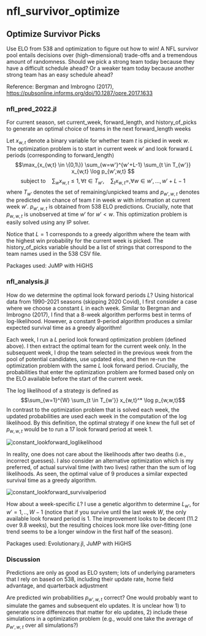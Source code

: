 # nfl_survivor_optimize

## Optimize Survivor Picks

Use ELO from 538 and optimization to figure out how to win! A NFL survivor pool entails decisions over (high-dimensional) trade-offs and a tremendous amount of randomness. Should we pick a strong team today because they have a difficult schedule ahead? Or a weaker team today because another strong team has an easy schedule ahead?

Reference: Bergman and Imbrogno (2017), https://pubsonline.informs.org/doi/10.1287/opre.2017.1633

### nfl_pred_2022.jl
For current season, set current_week, forward_length, and history_of_picks to generate an optimal choice of teams in the next forward_length weeks 

Let $x_{w,t}$ denote a binary variable for whether team $t$ is picked in week $w$. The optimization problem is to start in current week $w'$ and look forward $L$ periods (corresponding to forward_length)
$$\max_{x_{w,t} \in \{0,1\}} \sum_{w=w'}^{w'+L-1} \sum_{t \in T_{w'}} x_{w,t} \log p_{w',w,t} $$
$$\text{subject to} \quad \sum_{w} x_{w,t} \leq 1, \forall t \in T_{w'}, \quad  \sum_{t} x_{w,t} = ,  \forall w \in w',...,w'+L-1$$
where $T_{w'}$ denotes the set of remaining/unpicked teams and $p_{w',w,t}$ denotes the predicted win chance of team $t$ in week $w$ with information at current week $w'$. $p_{w',w,t}$ is obtained from 538 ELO predictions. Crucially, note that $p_{w,w,t}$ is unobserved at time $w'$ for $w' < w$. This optimization problem is easily solved using any IP solver.

Notice that $L=1$ corresponds to a greedy algorithm where the team with the highest win probability for the current week is picked. The history_of_picks variable should be a list of strings that correspond to the team names used in the 538 CSV file.

Packages used: JuMP with HiGHS

### nfl_analysis.jl
How do we determine the optimal look forward periods $L$? Using historical data from 1990-2021 seasons (skipping 2020 Covid), I first consider a case where we choose a constant $L$ in each week. Similar to Bergman and Imbrogno (2017), I find that a 8-week algorithm performs best in terms of log-likelihood. However, a constant 9-period algorithm produces a similar expected survival time as a greedy algorithm!

Each week, I run a $L$ period look forward optimization problem (defined above). I then extract the optimal team for the current week only. In the subsequent week, I drop the team selected in the previous week from the pool of potential candidates, use updated elos, and then re-run the optimization problem with the same $L$ look forward period. Crucially, the probabilities that enter the optimization problem are formed based only on the ELO available before the start of the current week.

The log likelihood of a strategy is defined as
$$\sum_{w=1}^{W} \sum_{t \in T_{w'}} x_{w,t}^* \log p_{w,w,t}$$ 
In contrast to the optimization problem that is solved each week, the updated probabilities are used each week in the computation of the log likelihood. By this definition, the optimal strategy if one knew the full set of $p_{w,w,t}$ would be to run a 17 look forward period at week 1.

![constant_lookforward_loglikelihood](https://user-images.githubusercontent.com/57815640/189217027-1c3f2fb9-6dbd-4c26-a0fd-8513fd1d6186.png)

In reality, one does not care about the likelihoods after two deaths (i.e., incorrect guesses). I also consider an alternative optimization which is my preferred, of actual survival time (with two lives) rather than the sum of log likelihoods. As seen, the optimal value of 9 produces a similar expected survival time as a greedy algorithm.

![constant_lookforward_survivalperiod](https://user-images.githubusercontent.com/57815640/189217126-b559f83b-ee9e-4646-8c3b-5b5f228641ef.png)

How about a week-specific $L$? I use a genetic algorithm to determine $L_{w'}$, for $w'=1,..,W-1$ (notice that if you survive until the last week $W$, the only available look forward period is 1. The improvement looks to be decent (11.2 over 9.8 weeks), but the resulting choices look more like over-fitting (one trend seems to be a longer window in the first half of the season).

Packages used: Evolutionary.jl, JuMP with HiGHS

### Discussion
Predictions are only as good as ELO system; lots of underlying parameters that I rely on based on 538, including their update rate, home field advantage, and quarterback adjustment

Are predicted win probabilities $p_{w',w,t}$ correct? One would probably want to simulate the games and subsequent elo updates. It is unclear how 1) to generate score differences that matter for elo updates, 2) include these simulations in a optimization problem (e.g., would one take the average of $p_{w',w,t}$ over all simulations?)


